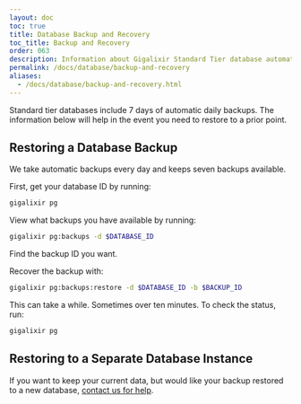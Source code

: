 ```yaml
---
layout: doc
toc: true
title: Database Backup and Recovery
toc_title: Backup and Recovery
order: 063
description: Information about Gigalixir Standard Tier database automatic backups.
permalink: /docs/database/backup-and-recovery
aliases: 
  - /docs/database/backup-and-recovery.html
---
```



Standard tier databases include 7 days of automatic daily backups.
The information below will help in the event you need to restore to a prior point.



## Restoring a Database Backup

We take automatic backups every day and keeps seven backups available.

First, get your database ID by running:
``` bash
gigalixir pg
```

View what backups you have available by running:
``` bash
gigalixir pg:backups -d $DATABASE_ID
```

Find the backup ID you want.

Recover the backup with:
``` bash
gigalixir pg:backups:restore -d $DATABASE_ID -b $BACKUP_ID
```

This can take a while. Sometimes over ten minutes. To check the status, run:
``` bash
gigalixir pg
```


## Restoring to a Separate Database Instance

If you want to keep your current data, but would like your backup restored to a new database,
[contact us for help](/docs/troubleshooting#supporthelp).
